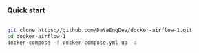 ### Quick start

```bash

git clone https://github.com/DataEngDev/docker-airflow-1.git
cd docker-airflow-1
docker-compose -f docker-compose.yml up -d
```